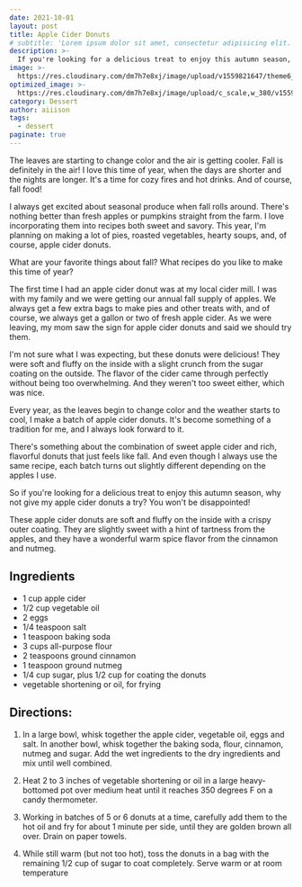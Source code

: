 ```yaml
---
date: 2021-10-01
layout: post
title: Apple Cider Donuts
# subtitle: 'Lorem ipsum dolor sit amet, consectetur adipisicing elit.'
description: >-
  If you're looking for a delicious treat to enjoy this autumn season, why not give my apple cider donuts a try?
image: >-
  https://res.cloudinary.com/dm7h7e8xj/image/upload/v1559821647/theme6_qeeojf.jpg
optimized_image: >-
  https://res.cloudinary.com/dm7h7e8xj/image/upload/c_scale,w_380/v1559821647/theme6_qeeojf.jpg
category: Dessert
author: aiiison
tags:
  - dessert
paginate: true
---
```


The leaves are starting to change color and the air is getting cooler. Fall is definitely in the air! I love this time of year, when the days are shorter and the nights are longer. It's a time for cozy fires and hot drinks. And of course, fall food!

I always get excited about seasonal produce when fall rolls around. There's nothing better than fresh apples or pumpkins straight from the farm. I love incorporating them into recipes both sweet and savory. This year, I'm planning on making a lot of pies, roasted vegetables, hearty soups, and, of course, apple cider donuts.

What are your favorite things about fall? What recipes do you like to make this time of year?

The first time I had an apple cider donut was at my local cider mill. I was with my family and we were getting our annual fall supply of apples. We always get a few extra bags to make pies and other treats with, and of course, we always get a gallon or two of fresh apple cider. As we were leaving, my mom saw the sign for apple cider donuts and said we should try them.

I'm not sure what I was expecting, but these donuts were delicious! They were soft and fluffy on the inside with a slight crunch from the sugar coating on the outside. The flavor of the cider came through perfectly without being too overwhelming. And they weren't too sweet either, which was nice.

Every year, as the leaves begin to change color and the weather starts to cool, I make a batch of apple cider donuts. It's become something of a tradition for me, and I always look forward to it.

There's something about the combination of sweet apple cider and rich, flavorful donuts that just feels like fall. And even though I always use the same recipe, each batch turns out slightly different depending on the apples I use.

So if you're looking for a delicious treat to enjoy this autumn season, why not give my apple cider donuts a try? You won't be disappointed!

These apple cider donuts are soft and fluffy on the inside with a crispy outer coating. They are slightly sweet with a hint of tartness from the apples, and they have a wonderful warm spice flavor from the cinnamon and nutmeg.

## Ingredients
* 1 cup apple cider
* 1/2 cup vegetable oil
* 2 eggs
* 1/4 teaspoon salt
* 1 teaspoon baking soda
* 3 cups all-purpose flour
* 2 teaspoons ground cinnamon
* 1 teaspoon ground nutmeg
* 1/4 cup sugar, plus 1/2 cup for coating the donuts
* vegetable shortening or oil, for frying

## Directions: 
1. In a large bowl, whisk together the apple cider, vegetable oil, eggs and salt. In another bowl, whisk together the baking soda, flour, cinnamon, nutmeg and sugar. Add the wet ingredients to the dry ingredients and mix until well combined.

2. Heat 2 to 3 inches of vegetable shortening or oil in a large heavy-bottomed pot over medium heat until it reaches 350 degrees F on a candy thermometer.

3. Working in batches of 5 or 6 donuts at a time, carefully add them to the hot oil and fry for about 1 minute per side, until they are golden brown all over. Drain on paper towels.

4. While still warm (but not too hot), toss the donuts in a bag with the remaining 1/2 cup of sugar to coat completely. Serve warm or at room temperature